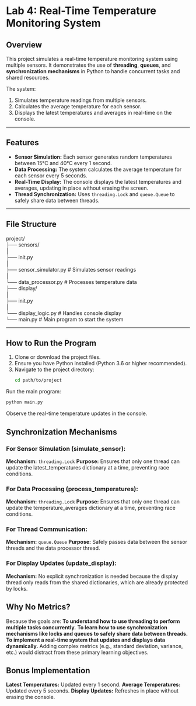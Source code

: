 # Lab 4: Real-Time Temperature Monitoring System

## Overview
This project simulates a real-time temperature monitoring system using multiple sensors. It demonstrates the use of **threading**, **queues**, and **synchronization mechanisms** in Python to handle concurrent tasks and shared resources.

The system:
1. Simulates temperature readings from multiple sensors.
2. Calculates the average temperature for each sensor.
3. Displays the latest temperatures and averages in real-time on the console.

---

## Features
- **Sensor Simulation:** Each sensor generates random temperatures between 15°C and 40°C every 1 second.
- **Data Processing:** The system calculates the average temperature for each sensor every 5 seconds.
- **Real-Time Display:** The console displays the latest temperatures and averages, updating in place without erasing the screen.
- **Thread Synchronization:** Uses `threading.Lock` and `queue.Queue` to safely share data between threads.

---

## File Structure
project/ <br>
├── sensors/ <br>
│ <br>
├── init.py<br> │<br>
├── sensor_simulator.py # Simulates sensor readings<br>
│<br> └── data_processor.py # Processes temperature data<br>
├── display/<br> │ <br>
├── init.py<br> │<br>
└── display_logic.py # Handles console display<br>
└── main.py # Main program to start the system<br>

---

## How to Run the Program
1. Clone or download the project files.
2. Ensure you have Python installed (Python 3.6 or higher recommended).
3. Navigate to the project directory:
   ```bash
   cd path/to/project
   ```
Run the main program:
```bash
python main.py
```
Observe the real-time temperature updates in the console.

## Synchronization Mechanisms
### For Sensor Simulation (simulate_sensor):
**Mechanism:** ```threading.Lock```
**Purpose:** Ensures that only one thread can update the latest_temperatures dictionary at a time, preventing race conditions.
### For Data Processing (process_temperatures):
**Mechanism:** ```threading.Lock```
**Purpose:** Ensures that only one thread can update the temperature_averages dictionary at a time, preventing race conditions.
### For Thread Communication:
**Mechanism:** ```queue.Queue```
**Purpose:** Safely passes data between the sensor threads and the data processor thread.
### For Display Updates (update_display):
**Mechanism:** No explicit synchronization is needed because the display thread only reads from the shared dictionaries, which are already protected by locks.
## Why No Metrics?
Because the goals are:
**To understand how to use threading to perform multiple tasks concurrently.**
**To learn how to use synchronization mechanisms like locks and queues to safely share data between threads.**
**To implement a real-time system that updates and displays data dynamically.**
Adding complex metrics (e.g., standard deviation, variance, etc.) would distract from these primary learning objectives.

## Bonus Implementation
**Latest Temperatures:** Updated every 1 second.
**Average Temperatures:** Updated every 5 seconds.
**Display Updates:** Refreshes in place without erasing the console.
